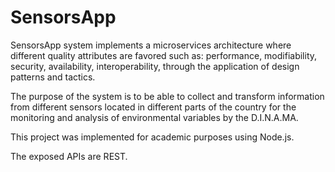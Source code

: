 # SensorsApp

SensorsApp system implements a microservices architecture where different quality attributes are favored such as: performance, modifiability, security, availability, interoperability, through the application of design patterns and tactics. 

The purpose of the system is to be able to collect and transform information from different sensors located in different parts of the country for the monitoring and analysis of environmental variables by the D.I.N.A.MA. 

This project was implemented for academic purposes using Node.js. 

The exposed APIs are REST.

